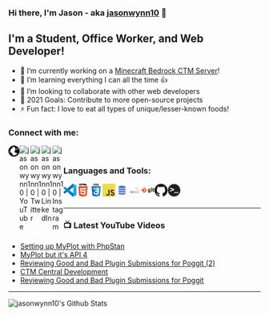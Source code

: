 ### Hi there, I'm Jason - aka [jasonwynn10][website] 👋

## I'm a Student, Office Worker, and Web Developer!
- 🔭 I’m currently working on a [Minecraft Bedrock CTM Server][ctmcentral]!
- 🌱 I’m learning everything I can all the time 👍
- 👯 I’m looking to collaborate with other web developers
- 🥅 2021 Goals: Contribute to more open-source projects
- ⚡ Fun fact: I love to eat all types of unique/lesser-known foods!

### Connect with me:

[<img align="left" alt="jasonwynn10.com" width="22px" src="https://raw.githubusercontent.com/iconic/open-iconic/master/svg/globe.svg" />][website]
[<img align="left" alt="jasonwynn10 | YouTube" width="22px" src="https://cdn.jsdelivr.net/npm/simple-icons@v3/icons/youtube.svg" />][youtube]
[<img align="left" alt="jasonwynn10 | Twitter" width="22px" src="https://cdn.jsdelivr.net/npm/simple-icons@v3/icons/twitter.svg" />][twitter]
[<img align="left" alt="jasonwynn10 | LinkedIn" width="22px" src="https://cdn.jsdelivr.net/npm/simple-icons@v3/icons/linkedin.svg" />][linkedin]
[<img align="left" alt="jasonwynn10 | Instagram" width="22px" src="https://cdn.jsdelivr.net/npm/simple-icons@v3/icons/instagram.svg" />][instagram]

<br />

### Languages and Tools:

<img align="left" alt="Visual Studio Code" width="26px" src="https://raw.githubusercontent.com/github/explore/80688e429a7d4ef2fca1e82350fe8e3517d3494d/topics/visual-studio-code/visual-studio-code.png" />
<img align="left" alt="HTML5" width="26px" src="https://raw.githubusercontent.com/github/explore/80688e429a7d4ef2fca1e82350fe8e3517d3494d/topics/html/html.png" />
<img align="left" alt="CSS3" width="26px" src="https://raw.githubusercontent.com/github/explore/80688e429a7d4ef2fca1e82350fe8e3517d3494d/topics/css/css.png" />
<img align="left" alt="JavaScript" width="26px" src="https://raw.githubusercontent.com/github/explore/80688e429a7d4ef2fca1e82350fe8e3517d3494d/topics/javascript/javascript.png" />
<img align="left" alt="SQL" width="26px" src="https://raw.githubusercontent.com/github/explore/80688e429a7d4ef2fca1e82350fe8e3517d3494d/topics/sql/sql.png" />
<img align="left" alt="MySQL" width="26px" src="https://raw.githubusercontent.com/github/explore/80688e429a7d4ef2fca1e82350fe8e3517d3494d/topics/mysql/mysql.png" />
<img align="left" alt="Git" width="26px" src="https://raw.githubusercontent.com/github/explore/80688e429a7d4ef2fca1e82350fe8e3517d3494d/topics/git/git.png" />
<img align="left" alt="GitHub" width="26px" src="https://raw.githubusercontent.com/github/explore/78df643247d429f6cc873026c0622819ad797942/topics/github/github.png" />
<img align="left" alt="HTML5" width="26px" src="https://raw.githubusercontent.com/github/explore/80688e429a7d4ef2fca1e82350fe8e3517d3494d/topics/terminal/terminal.png" />

<br />
<br />

---

### 📺 Latest YouTube Videos
<!-- YOUTUBE:START -->
- [Setting up MyPlot with PhpStan](https://www.youtube.com/watch?v=nohq8FYJ7qE)
- [MyPlot but it&#39;s API 4](https://www.youtube.com/watch?v=yCs2ZnwaFhI)
- [Reviewing Good and Bad Plugin Submissions for Poggit &lpar;2&rpar;](https://www.youtube.com/watch?v=O4tnD_6ScPo)
- [CTM Central Development](https://www.youtube.com/watch?v=jxodJqjGWJc)
- [Reviewing Good and Bad Plugin Submissions for Poggit](https://www.youtube.com/watch?v=-GiTzxAmFF4)
<!-- YOUTUBE:END -->

---

<img align="left" alt="jasonwynn10's Github Stats" src="https://github-readme-stats.vercel.app/api?username=jasonwynn10&show_icons=true&hide_border=true" />

[website]: https://jasonwynn10.com
[twitter]: https://twitter.com/jasonwynn10
[youtube]: https://www.youtube.com/channel/UCl_WphG9GGEwBKPQcdSPwTA
[instagram]: https://instagram.com/jasonwynn10
[linkedin]: https://linkedin.com/in/jasonwynn10
[ctmcentral]: https://ctmcentral.net

